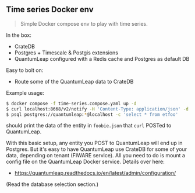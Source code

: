 Time series Docker env
----------------------
> Simple Docker compose env to play with time series.

In the box:

* CrateDB
* Postgres + Timescale & Postgis extensions
* QuantumLeap configured with a Redis cache and Postgres as default DB

Easy to bolt on:

* Route some of the QuantumLeap data to CrateDB

Example usage:

```bash
$ docker compose -f time-series.compose.yaml up -d
$ curl localhost:8668/v2/notify -H 'Content-Type: application/json' -d @foobie.json
$ psql postgres://quantumleap:*@localhost -c 'select * from etfoo'
```

should print the data of the entity in `foobie.json` that `curl` POSTed
to QuantumLeap.

With this basic setup, any entity you POST to QuantumLeap will end up
in Postgres. But it's easy to have QuantumLeap use CrateDB for some
of your data, depending on tenant (FIWARE service). All you need to
do is mount a config file on the QuantumLeap Docker service. Details
over here:

* https://quantumleap.readthedocs.io/en/latest/admin/configuration/

(Read the database selection section.)
